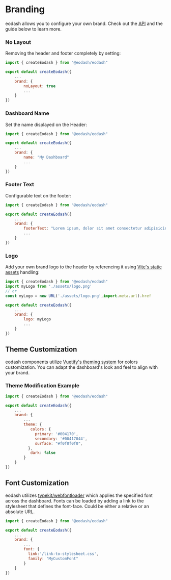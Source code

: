 # Branding

eodash allows you to configure your own brand. Check out the [API](/api/client/types/interfaces/Eodash.html#brand) and the guide below to learn more.

### No Layout

Removing the header and footer completely by setting:

```js
import { createEodash } from "@eodash/eodash"

export default createEodash({
    ...
    brand: {
        noLayout: true
        ...
    }
})
```

### Dashboard Name

Set the name displayed on the Header:

```js
import { createEodash } from "@eodash/eodash"

export default createEodash({
    ...
    brand: {
        name: "My Dashboard"
        ...
    }
})
```

### Footer Text

Configurable text on the footer:

```js
import { createEodash } from "@eodash/eodash"

export default createEodash({
    ...
    brand: {
        footerText: "Lorem ipsum, dolor sit amet consectetur adipisicing elit."
        ...
    }
})
```

### Logo

Add your own brand logo to the header by referencing it using [Vite's static assets](https://vitejs.dev/guide/assets.html#static-asset-handling) handling:

```js
import { createEodash } from "@eodash/eodash"
import myLogo from './assets/logo.png'
// or
const myLogo = new URL('./assets/logo.png',import.meta.url).href

export default createEodash({
    ...
    brand: {
        logo: myLogo
        ...
    }
})
```

## Theme Customization

eodash components utilize [Vuetify's theming system](https://vuetifyjs.com/en/features/theme/#api) for colors customization. You can adapt the dashboard's look and feel to align with your brand.

### Theme Modification Example

```js
import { createEodash } from "@eodash/eodash"

export default createEodash({
    ...
    brand: {
        ...
        theme: {
           colors: {
             primary: '#004170',
             secondary: '#00417044',
             surface: "#f0f0f0f0",
          },
           dark: false
        }
    }
})
```

## Font Customization

eodash utilizes [typekit/webfontloader](https://github.com/typekit/webfontloader) which applies the specified font across the dashboard. Fonts can be loaded by adding a link to the stylesheet that defines the font-face. Could be either a relative or an absolute URL.

```js
import { createEodash } from "@eodash/eodash"

export default createEodash({
    ...
    brand: {
        ...
        font: {
          link:'/link-to-stylesheet.css',
          family: "MyCustomFont"
        }
    }
})
```
